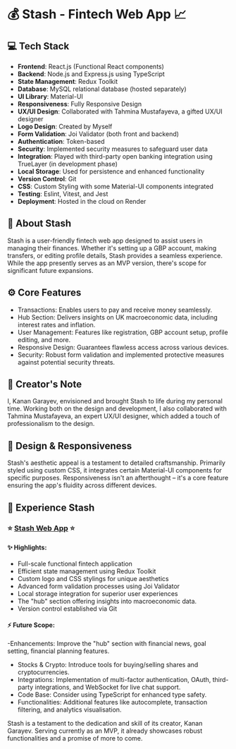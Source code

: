# :moneybag: Stash - Fintech Web App :chart_with_upwards_trend:

## :computer: Tech Stack

- **Frontend**: React.js (Functional React components)
- **Backend**: Node.js and Express.js using TypeScript
- **State Management**: Redux Toolkit
- **Database**: MySQL relational database (hosted separately)
- **UI Library**: Material-UI
- **Responsiveness**: Fully Responsive Design
- **UX/UI Design**: Collaborated with Tahmina Mustafayeva, a gifted UX/UI designer
- **Logo Design**: Created by Myself
- **Form Validation**: Joi Validator (both front and backend)
- **Authentication**: Token-based
- **Security**: Implemented security measures to safeguard user data
- **Integration**: Played with third-party open banking integration using TrueLayer (in development phase)
- **Local Storage**: Used for persistence and enhanced functionality
- **Version Control**: Git
- **CSS**: Custom Styling with some Material-UI components integrated
- **Testing**: Eslint, Vitest, and Jest
- **Deployment**: Hosted in the cloud on Render

## :book: About Stash

Stash is a user-friendly fintech web app designed to assist users in managing their finances. Whether it's setting up a GBP account, making transfers, or editing profile details, Stash provides a seamless experience. While the app presently serves as an MVP version, there's scope for significant future expansions.

## :gear: Core Features

- Transactions: Enables users to pay and receive money seamlessly.
- Hub Section: Delivers insights on UK macroeconomic data, including interest rates and inflation.
- User Management: Features like registration, GBP account setup, profile editing, and more.
- Responsive Design: Guarantees flawless access across various devices.
- Security: Robust form validation and implemented protective measures against potential security threats.
  
## :bust_in_silhouette: Creator's Note

I, Kanan Garayev, envisioned and brought Stash to life during my personal time. Working both on the design and development, I also collaborated with Tahmina Mustafayeva, an expert UX/UI designer, which added a touch of professionalism to the design.

## :art: Design & Responsiveness

Stash's aesthetic appeal is a testament to detailed craftsmanship. Primarily styled using custom CSS, it integrates certain Material-UI components for specific purposes. Responsiveness isn't an afterthought – it's a core feature ensuring the app's fluidity across different devices.

## :link: Experience Stash

### :star: [Stash Web App](https://stash-uwns.onrender.com/) :star:

#### :sparkles: Highlights:

- Full-scale functional fintech application
- Efficient state management using Redux Toolkit
- Custom logo and CSS stylings for unique aesthetics
- Advanced form validation processes using Joi Validator
- Local storage integration for superior user experiences
- The "hub" section offering insights into macroeconomic data.
- Version control established via Git
  
#### :zap: Future Scope:

-Enhancements: Improve the "hub" section with financial news, goal setting, financial planning features.
- Stocks & Crypto: Introduce tools for buying/selling shares and cryptocurrencies.
- Integrations: Implementation of multi-factor authentication, OAuth, third-party integrations, and WebSocket for live chat support.
- Code Base: Consider using TypeScript for enhanced type safety.
- Functionalities: Additional features like autocomplete, transaction filtering, and analytics visualisation.

Stash is a testament to the dedication and skill of its creator, Kanan Garayev. Serving currently as an MVP, it already showcases robust functionalities and a promise of more to come. 
